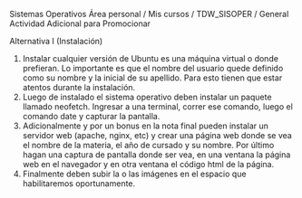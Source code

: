 Sistemas Operativos
Área personal / Mis cursos / TDW_SISOPER / General 
Actividad Adicional para Promocionar

Alternativa I (Instalación)
1. Instalar cualquier versión de Ubuntu es una máquina virtual o donde prefieran.
Lo importante es que el nombre del usuario quede definido como su nombre y la inicial de su apellido. Para esto tienen que
estar atentos durante la instalación.
2. Luego de instalado el sistema operativo deben instalar un paquete llamado neofetch. Ingresar a una terminal, correr ese
comando, luego el comando date y capturar la pantalla.
3. Adicionalmente y por un bonus en la nota final pueden instalar un servidor web (apache, nginx, etc) y crear una página web
donde se vea el nombre de la materia, el año de cursado y su nombre. Por último hagan una captura de pantalla donde ser vea,
en una ventana la página web en el navegador y en otra ventana el código html de la página.
4. Finalmente deben subir la o las imágenes en el espacio que habilitaremos oportunamente.
